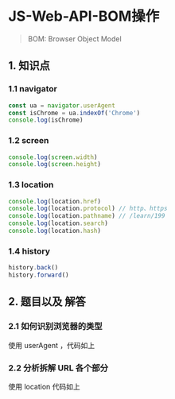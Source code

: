 # JS-Web-API-BOM操作
> BOM: Browser Object Model

## 1. 知识点
### 1.1 navigator

```javascript 
const ua = navigator.userAgent
const isChrome = ua.indexOf('Chrome')
console.log(isChrome)
```

### 1.2 screen
```javascript
console.log(screen.width)
console.log(screen.height)
```

### 1.3 location
```javascript
console.log(location.href)
console.log(location.protocol) // http、https
console.log(location.pathname) // /learn/199 
console.log(location.search) 
console.log(location.hash)
```

### 1.4 history
```javascript
history.back()
history.forward()
```

## 2. 题目以及 解答

### 2.1 如何识别浏览器的类型
使用 userAgent ，代码如上

### 2.2 分析拆解 URL 各个部分
使用 location 代码如上